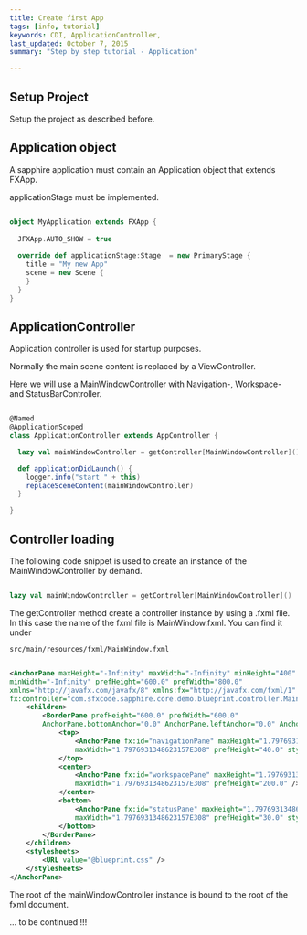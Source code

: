 ```yaml
---
title: Create first App
tags: [info, tutorial]
keywords: CDI, ApplicationController,
last_updated: October 7, 2015
summary: "Step by step tutorial - Application"

---
```

## Setup Project

Setup the project as described before.

## Application object

A sapphire application must contain an Application object that extends FXApp.

applicationStage must be implemented.

```scala

object MyApplication extends FXApp {
  
  JFXApp.AUTO_SHOW = true
  
  override def applicationStage:Stage  = new PrimaryStage {
    title = "My new App"
    scene = new Scene {
    }
  }
}

```

## ApplicationController

Application controller is used for startup purposes.

Normally the main scene content is replaced by a ViewController.

Here we will use a MainWindowController with Navigation-, Workspace- and StatusBarController.



```scala

@Named
@ApplicationScoped
class ApplicationController extends AppController {

  lazy val mainWindowController = getController[MainWindowController]()

  def applicationDidLaunch() {
    logger.info("start " + this)
    replaceSceneContent(mainWindowController)
  }

}

```

## Controller loading

The following code snippet is used to create an instance of the MainWindowController by demand.

```scala

lazy val mainWindowController = getController[MainWindowController]()

```

The getController method create a controller instance by using a .fxml file.
In this case the name of the fxml file is MainWindow.fxml. You can find it under

```
src/main/resources/fxml/MainWindow.fxml
```

```xml

<AnchorPane maxHeight="-Infinity" maxWidth="-Infinity" minHeight="400"
minWidth="-Infinity" prefHeight="600.0" prefWidth="800.0"
xmlns="http://javafx.com/javafx/8" xmlns:fx="http://javafx.com/fxml/1"
fx:controller="com.sfxcode.sapphire.core.demo.blueprint.controller.MainWindowController">
    <children>
        <BorderPane prefHeight="600.0" prefWidth="600.0"
        AnchorPane.bottomAnchor="0.0" AnchorPane.leftAnchor="0.0" AnchorPane.rightAnchor="0.0" AnchorPane.topAnchor="0.0">
            <top>
                <AnchorPane fx:id="navigationPane" maxHeight="1.7976931348623157E308"
                maxWidth="1.7976931348623157E308" prefHeight="40.0" styleClass="navigation" />
            </top>
            <center>
                <AnchorPane fx:id="workspacePane" maxHeight="1.7976931348623157E308"
                maxWidth="1.7976931348623157E308" prefHeight="200.0" />
            </center>
            <bottom>
                <AnchorPane fx:id="statusPane" maxHeight="1.7976931348623157E308"
                maxWidth="1.7976931348623157E308" prefHeight="30.0" styleClass="status" />
            </bottom>
        </BorderPane>
    </children>
    <stylesheets>
        <URL value="@blueprint.css" />
    </stylesheets>
</AnchorPane>
```


The root of the mainWindowController instance is bound to the root of the fxml document.




... to be continued !!!

 


